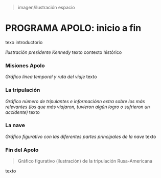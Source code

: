 > imagen/ilustración espacio
# PROGRAMA APOLO: inicio a fin

texo introductorio

*ilustración presidente Kennedy*
texto contexto histórico

### Misiones Apolo
*Gráfico linea temporal y ruta del viaje*
texto

### La tripulación
*Gráfico número de tripulantes e informaciónn extra sobre los más relevantes (los que más viajaron, tuvieron algún logro o sufrieron un accidente)*
texto

### La nave
*Gráfico figurativo con las diferentes partes principales de la nave*
texto

### Fin del Apolo
> Gráfico figurativo (ilustración) de la tripulación Rusa-Americana

texto 
